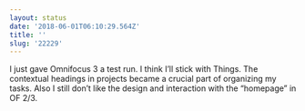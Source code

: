 ```yaml
---
layout: status
date: '2018-06-01T06:10:29.564Z'
title: ''
slug: '22229'
---
```

I just gave Omnifocus 3 a test run. I think I’ll stick with Things. The contextual headings in projects became a crucial part of organizing my tasks. Also I still don’t like the design and interaction with the “homepage” in OF 2/3.
